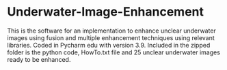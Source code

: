 # Underwater-Image-Enhancement
This is the software for an implementation to enhance unclear underwater images using fusion and multiple enhancement techniques using relevant libraries. Coded in Pycharm edu with version 3.9.
Included in the zipped folder is the python code, HowTo.txt file and 25 unclear underwater images ready to be enhanced.
